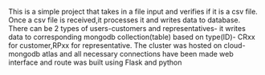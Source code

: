 This is a simple project that takes in a file input and verifies if it is a csv file.
Once a csv file is received,it processes it and writes data to database.
There can be 2 types of users-customers and representatives- it writes data to corresponding mongodb collection(table) based on type(ID)- CRxx for customer,RPxx for representative.
The cluster was hosted on cloud-mongodb atlas and all necessary connections have been made
web interface and route was built using Flask and python
